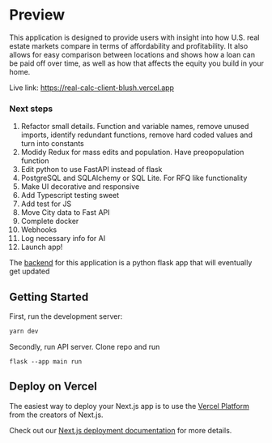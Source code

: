 # Preview 

This application is designed to provide users with insight into how U.S. real estate markets compare in terms of affordability and profitability. It also allows for easy comparison between locations and shows how a loan can be paid off over time, as well as how that affects the equity you build in your home.

Live link: https://real-calc-client-blush.vercel.app

### Next steps

1. Refactor small details. Function and variable names, remove unused imports, identify redundant functions, remove hard coded values and turn into constants
2. Modidy Redux for mass edits and population. Have preopopulation function
3. Edit python to use FastAPI instead of flask
4. PostgreSQL and SQLAlchemy or SQL Lite. For RFQ like functionality
5. Make UI decorative and responsive
6. Add Typescript testing sweet
7. Add test for JS
8. Move City data to Fast API
9. Complete docker
10. Webhooks
11. Log necessary info for AI
12. Launch app!


The [backend](https://github.com/Lsimelus/flask-backend) for this application is a python flask app that will eventually get updated


## Getting Started

First, run the development server:

```bash
yarn dev
```
Secondly, run API server. Clone repo and run
```
flask --app main run
```
## Deploy on Vercel

The easiest way to deploy your Next.js app is to use the [Vercel Platform](https://vercel.com/new?utm_medium=default-template&filter=next.js&utm_source=create-next-app&utm_campaign=create-next-app-readme) from the creators of Next.js.

Check out our [Next.js deployment documentation](https://nextjs.org/docs/deployment) for more details.
